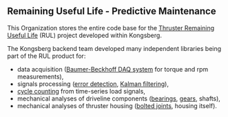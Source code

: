 ## Remaining Useful Life - Predictive Maintenance

This Organization stores the entire code base for the [Thruster Remaining Useful Life](https://www.kongsberg.com/maritime/services/kongsberg-remote-services/thruster-remaining-useful-life/) (RUL) project developed within Kongsberg. 

The Kongsberg backend team developed many independent libraries being part of the RUL product for: 
* data acquisition ([Baumer-Beckhoff DAQ system](https://github.com/Kongsberg-Predictive-Maintenance/beckhoff-data-acquisition) for torque and rpm measurements),
* signals processing ([error detection](https://github.com/Kongsberg-Predictive-Maintenance/kalman-filter), [Kalman filtering](https://github.com/Kongsberg-Predictive-Maintenance/kalman-filter)),
* [cycle counting](https://github.com/Kongsberg-Predictive-Maintenance/cycle-counter) from time-series load signals,
* mechanical analyses of driveline components ([bearings](https://github.com/Kongsberg-Predictive-Maintenance/bearing), [gears](https://github.com/Kongsberg-Predictive-Maintenance/gears), shafts),
* mechanical analyses of thruster housing ([bolted joints](https://github.com/Kongsberg-Predictive-Maintenance/bolted-joint), housing itself).

<!--
**Here are some ideas to get you started:**

🙋‍♀️ A short introduction - what is your organization all about?
🌈 Contribution guidelines - how can the community get involved?
👩‍💻 Useful resources - where can the community find your docs? Is there anything else the community should know?
🍿 Fun facts - what does your team eat for breakfast?
🧙 Remember, you can do mighty things with the power of [Markdown](https://docs.github.com/github/writing-on-github/getting-started-with-writing-and-formatting-on-github/basic-writing-and-formatting-syntax)
-->
